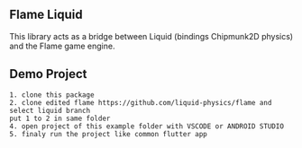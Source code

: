 ## Flame Liquid

This library acts as a bridge between Liquid (bindings Chipmunk2D physics) and the Flame game engine.

## Demo Project

```
1. clone this package
2. clone edited flame https://github.com/liquid-physics/flame and select liquid branch
put 1 to 2 in same folder
4. open project of this example folder with VSCODE or ANDROID STUDIO
5. finaly run the project like common flutter app
```
